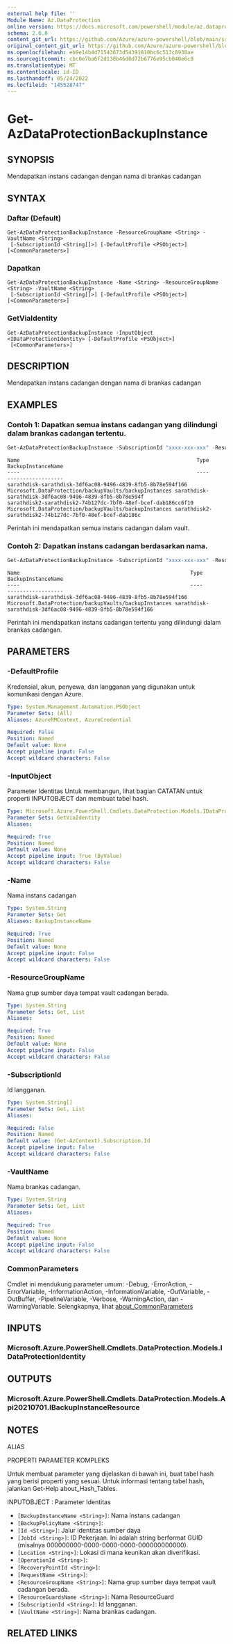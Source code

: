 ```yaml
---
external help file: ''
Module Name: Az.DataProtection
online version: https://docs.microsoft.com/powershell/module/az.dataprotection/get-azdataprotectionbackupinstance
schema: 2.0.0
content_git_url: https://github.com/Azure/azure-powershell/blob/main/src/DataProtection/help/Get-AzDataProtectionBackupInstance.md
original_content_git_url: https://github.com/Azure/azure-powershell/blob/main/src/DataProtection/help/Get-AzDataProtectionBackupInstance.md
ms.openlocfilehash: eb9e14b4d71543673d54391810bc6c513c8938ae
ms.sourcegitcommit: cbc0e7ba6f2d138b46d0d72b6776e95cb040e6c8
ms.translationtype: MT
ms.contentlocale: id-ID
ms.lasthandoff: 05/24/2022
ms.locfileid: "145528747"
---
```

# Get-AzDataProtectionBackupInstance

## SYNOPSIS
Mendapatkan instans cadangan dengan nama di brankas cadangan

## SYNTAX

### Daftar (Default)
```
Get-AzDataProtectionBackupInstance -ResourceGroupName <String> -VaultName <String>
 [-SubscriptionId <String[]>] [-DefaultProfile <PSObject>] [<CommonParameters>]
```

### Dapatkan
```
Get-AzDataProtectionBackupInstance -Name <String> -ResourceGroupName <String> -VaultName <String>
 [-SubscriptionId <String[]>] [-DefaultProfile <PSObject>] [<CommonParameters>]
```

### GetViaIdentity
```
Get-AzDataProtectionBackupInstance -InputObject <IDataProtectionIdentity> [-DefaultProfile <PSObject>]
 [<CommonParameters>]
```

## DESCRIPTION
Mendapatkan instans cadangan dengan nama di brankas cadangan

## EXAMPLES

### Contoh 1: Dapatkan semua instans cadangan yang dilindungi dalam brankas cadangan tertentu.
```powershell
Get-AzDataProtectionBackupInstance -SubscriptionId "xxxx-xxx-xxx" -ResourceGroupName "MyResourceGroup" -VaultName "MyVault"
```

```output
Name                                                         Type                                                  BackupInstanceName
----                                                         ----                                                  ------------------
sarathdisk-sarathdisk-3df6ac08-9496-4839-8fb5-8b78e594f166   Microsoft.DataProtection/backupVaults/backupInstances sarathdisk-sarathdisk-3df6ac08-9496-4839-8fb5-8b78e594f
sarathdisk2-sarathdisk2-74b127dc-7bf0-48ef-bcef-dab186cc6f10 Microsoft.DataProtection/backupVaults/backupInstances sarathdisk2-sarathdisk2-74b127dc-7bf0-48ef-bcef-dab186c

```

Perintah ini mendapatkan semua instans cadangan dalam vault.

### Contoh 2: Dapatkan instans cadangan berdasarkan nama.
```powershell
Get-AzDataProtectionBackupInstance -SubscriptionId "xxxx-xxx-xxx" -ResourceGroupName "MyResourceGroup" -VaultName "MyVault" -Name "BackupInstanceName"
```

```output
Name                                                       Type                                                  BackupInstanceName
----                                                       ----                                                  ------------------
sarathdisk-sarathdisk-3df6ac08-9496-4839-8fb5-8b78e594f166 Microsoft.DataProtection/backupVaults/backupInstances sarathdisk-sarathdisk-3df6ac08-9496-4839-8fb5-8b78e594f166
```

Perintah ini mendapatkan instans cadangan tertentu yang dilindungi dalam brankas cadangan.

## PARAMETERS

### -DefaultProfile
Kredensial, akun, penyewa, dan langganan yang digunakan untuk komunikasi dengan Azure.

```yaml
Type: System.Management.Automation.PSObject
Parameter Sets: (All)
Aliases: AzureRMContext, AzureCredential

Required: False
Position: Named
Default value: None
Accept pipeline input: False
Accept wildcard characters: False
```

### -InputObject
Parameter Identitas Untuk membangun, lihat bagian CATATAN untuk properti INPUTOBJECT dan membuat tabel hash.

```yaml
Type: Microsoft.Azure.PowerShell.Cmdlets.DataProtection.Models.IDataProtectionIdentity
Parameter Sets: GetViaIdentity
Aliases:

Required: True
Position: Named
Default value: None
Accept pipeline input: True (ByValue)
Accept wildcard characters: False
```

### -Name
Nama instans cadangan

```yaml
Type: System.String
Parameter Sets: Get
Aliases: BackupInstanceName

Required: True
Position: Named
Default value: None
Accept pipeline input: False
Accept wildcard characters: False
```

### -ResourceGroupName
Nama grup sumber daya tempat vault cadangan berada.

```yaml
Type: System.String
Parameter Sets: Get, List
Aliases:

Required: True
Position: Named
Default value: None
Accept pipeline input: False
Accept wildcard characters: False
```

### -SubscriptionId
Id langganan.

```yaml
Type: System.String[]
Parameter Sets: Get, List
Aliases:

Required: False
Position: Named
Default value: (Get-AzContext).Subscription.Id
Accept pipeline input: False
Accept wildcard characters: False
```

### -VaultName
Nama brankas cadangan.

```yaml
Type: System.String
Parameter Sets: Get, List
Aliases:

Required: True
Position: Named
Default value: None
Accept pipeline input: False
Accept wildcard characters: False
```

### CommonParameters
Cmdlet ini mendukung parameter umum: -Debug, -ErrorAction, -ErrorVariable, -InformationAction, -InformationVariable, -OutVariable, -OutBuffer, -PipelineVariable, -Verbose, -WarningAction, dan -WarningVariable. Selengkapnya, lihat [about_CommonParameters](http://go.microsoft.com/fwlink/?LinkID=113216)

## INPUTS

### Microsoft.Azure.PowerShell.Cmdlets.DataProtection.Models.IDataProtectionIdentity

## OUTPUTS

### Microsoft.Azure.PowerShell.Cmdlets.DataProtection.Models.Api20210701.IBackupInstanceResource

## NOTES

ALIAS

PROPERTI PARAMETER KOMPLEKS

Untuk membuat parameter yang dijelaskan di bawah ini, buat tabel hash yang berisi properti yang sesuai. Untuk informasi tentang tabel hash, jalankan Get-Help about_Hash_Tables.


INPUTOBJECT <IDataProtectionIdentity>: Parameter Identitas
  - `[BackupInstanceName <String>]`: Nama instans cadangan
  - `[BackupPolicyName <String>]`: 
  - `[Id <String>]`: Jalur identitas sumber daya
  - `[JobId <String>]`: ID Pekerjaan. Ini adalah string berformat GUID (misalnya 000000000-0000-0000-0000-000000000000).
  - `[Location <String>]`: Lokasi di mana keunikan akan diverifikasi.
  - `[OperationId <String>]`: 
  - `[RecoveryPointId <String>]`: 
  - `[RequestName <String>]`: 
  - `[ResourceGroupName <String>]`: Nama grup sumber daya tempat vault cadangan berada.
  - `[ResourceGuardsName <String>]`: Nama ResourceGuard
  - `[SubscriptionId <String>]`: Id langganan.
  - `[VaultName <String>]`: Nama brankas cadangan.

## RELATED LINKS

